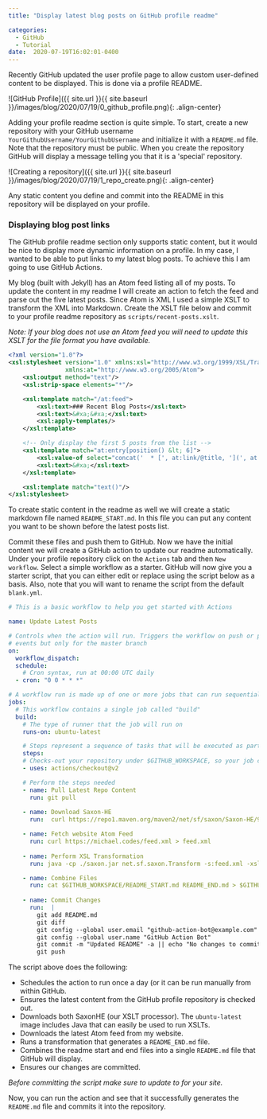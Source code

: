 ```yaml
---
title: "Display latest blog posts on GitHub profile readme"

categories:
  - GitHub
  - Tutorial
date:  2020-07-19T16:02:01-0400
---
```


Recently GitHub updated the user profile page to allow custom user-defined content to be displayed. This is done via
a profile README.

![GitHub Profile]({{ site.url }}{{ site.baseurl }}/images/blog/2020/07/19/0_github_profile.png){: .align-center}

Adding your profile readme section is quite simple. To start, create a new repository with your GitHub username
`YourGithubUsername/YourGithubUsername` and initialize it with a `README.md` file. Note that the repository must be
public. When you create the repository GitHub will display a message telling you that it is a 'special' repository.

![Creating a repository]({{ site.url }}{{ site.baseurl }}/images/blog/2020/07/19/1_repo_create.png){: .align-center}

Any static content you define and commit into the README in this repository will be displayed on your profile. 

### Displaying blog post links

The GitHub profile readme section only supports static content, but it would be nice to display more dynamic information
on a profile. In my case, I wanted to be able to put links to my latest blog posts. To achieve this I am going to use
GitHub Actions.

My blog (built with Jekyll) has an Atom feed listing all of my posts. To update the content in my readme I will create
an action to fetch the feed and parse out the five latest posts. Since Atom is XML I used a simple XSLT to transform
the XML into Markdown. Create the XSLT file below and commit to your profile readme repository as 
`scripts/recent-posts.xslt`. 

_Note: If your blog does not use an Atom feed you will need to update this XSLT for the
file format you have available._

```xml
<?xml version="1.0"?>
<xsl:stylesheet version="1.0" xmlns:xsl="http://www.w3.org/1999/XSL/Transform"
                xmlns:at="http://www.w3.org/2005/Atom">
    <xsl:output method="text"/>
    <xsl:strip-space elements="*"/>

    <xsl:template match="/at:feed">
        <xsl:text>### Recent Blog Posts</xsl:text>
        <xsl:text>&#xa;&#xa;</xsl:text>
        <xsl:apply-templates/>
    </xsl:template>

    <!-- Only display the first 5 posts from the list -->
    <xsl:template match="at:entry[position() &lt; 6]">
        <xsl:value-of select="concat('  * [', at:link/@title, '](', at:link/@href, ')')"/>
        <xsl:text>&#xa;</xsl:text>
    </xsl:template>

    <xsl:template match="text()"/>
</xsl:stylesheet>
``` 

To create static content in the readme as well we will create a static markdown file named `README_START.md`. In this
file you can put any content you want to be shown before the latest posts list. 

Commit these files and push them to GitHub. Now we have the initial content we will create a GitHub action to 
update our readme automatically. Under your profile repository click on the `Actions` tab and then `New workflow`. 
Select a simple workflow as a starter. GitHub will now give you a starter script, that you can either edit or replace
using the script below as a basis. Also, note that you will want to rename the script from the default `blank.yml`.

```yaml
# This is a basic workflow to help you get started with Actions

name: Update Latest Posts

# Controls when the action will run. Triggers the workflow on push or pull request
# events but only for the master branch
on:
  workflow_dispatch:
  schedule:
    # Cron syntax, run at 00:00 UTC daily
  - cron: "0 0 * * *"

# A workflow run is made up of one or more jobs that can run sequentially or in parallel
jobs:
  # This workflow contains a single job called "build"
  build:
    # The type of runner that the job will run on
    runs-on: ubuntu-latest

    # Steps represent a sequence of tasks that will be executed as part of the job
    steps:
    # Checks-out your repository under $GITHUB_WORKSPACE, so your job can access it
    - uses: actions/checkout@v2

    # Perform the steps needed
    - name: Pull Latest Repo Content
      run: git pull
      
    - name: Download Saxon-HE
      run:  curl https://repo1.maven.org/maven2/net/sf/saxon/Saxon-HE/9.9.1-7/Saxon-HE-9.9.1-7.jar > saxon.jar

    - name: Fetch website Atom Feed
      run: curl https://michael.codes/feed.xml > feed.xml 
    
    - name: Perform XSL Transformation
      run: java -cp ./saxon.jar net.sf.saxon.Transform -s:feed.xml -xsl:$GITHUB_WORKSPACE/scripts/recent-posts.xslt -o:README_END.md

    - name: Combine Files
      run: cat $GITHUB_WORKSPACE/README_START.md README_END.md > $GITHUB_WORKSPACE/README.md
    
    - name: Commit Changes
      run:  |
        git add README.md
        git diff
        git config --global user.email "github-action-bot@example.com"
        git config --global user.name "GitHub Action Bot"
        git commit -m "Updated README" -a || echo "No changes to commit"
        git push
```

The script above does the following:

  * Schedules the action to run once a day (or it can be run manually from within GitHub.
  * Ensures the latest content from the GitHub profile repository is checked out.
  * Downloads both SaxonHE (our XSLT processor). The `ubuntu-latest` image includes Java that can easily be used to 
    run XSLTs.
  * Downloads the latest Atom feed from my website.
  * Runs a transformation that generates a `README_END.md` file.
  * Combines the readme start and end files into a single `README.md` file that GitHub will display.
  * Ensures our changes are committed.
  
_Before committing the script make sure to update to for your site._

Now, you can run the action and see that it successfully generates the `README.md` file and commits it into the
repository.